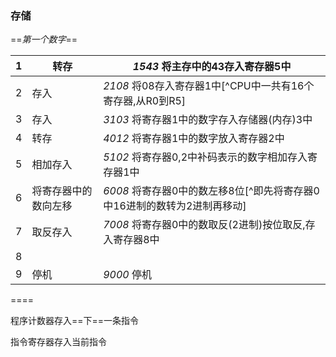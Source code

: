 ### 存储

==*第一个数字*==

| 1    | 转存                 | *1543* 将主存中的43存入寄存器5中                             |
| ---- | -------------------- | ------------------------------------------------------------ |
| 2    | 存入                 | *2108*  将08存入寄存器1中[^CPU中一共有16个寄存器,从R0到R5]   |
| 3    | 存入                 | *3103* 将寄存器1中的数字存入存储器(内存)3中                  |
| 4    | 转存                 | *4012* 将寄存器1中的数字放入寄存器2中                        |
| 5    | 相加存入             | *5102* 将寄存器0,2中补码表示的数字相加存入寄存器1中          |
| 6    | 将寄存器中的数向左移 | *6008*  将寄存器0中的数左移8位[^即先将寄存器0中16进制的数转为2进制再移动] |
| 7    | 取反存入             | *7008* 将寄存器0中的数取反(2进制)按位取反,存入寄存器8中      |
| 8    |                      |                                                              |
| 9    | 停机                 | *9000* 停机                                                  |

====

程序计数器存入==下==一条指令

指令寄存器存入当前指令







